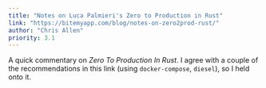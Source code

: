 ```yaml
---
title: "Notes on Luca Palmieri's Zero to Production in Rust"
link: "https://bitemyapp.com/blog/notes-on-zero2prod-rust/"
author: "Chris Allen"
priority: 3.1
---
```


A quick commentary on _Zero To Production In Rust_. I agree with a couple of the recommendations in this link (using `docker-compose`, `diesel`), so I held onto it.
